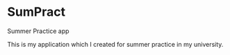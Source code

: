 # SumPract
Summer Practice app

This is my application which I created for summer practice in my university.
